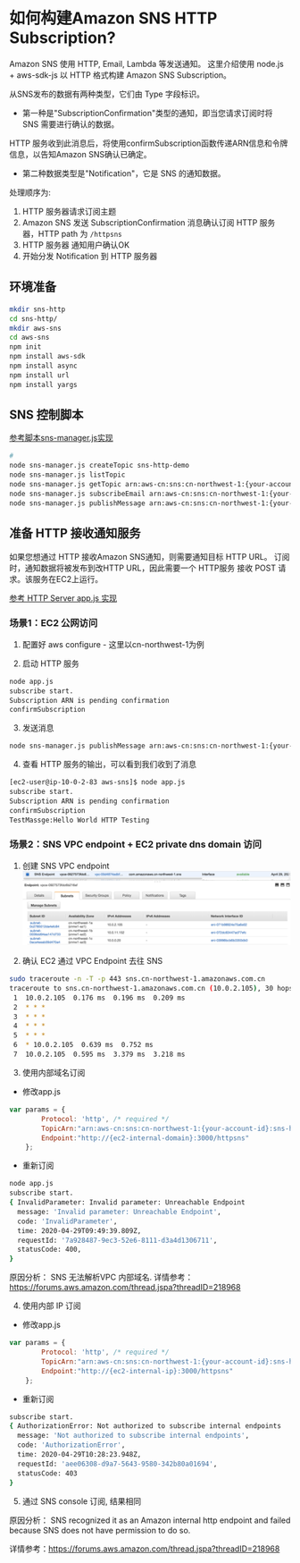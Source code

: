 # 如何构建Amazon SNS HTTP Subscription?

Amazon SNS 使用 HTTP, Email, Lambda 等发送通知。
这里介绍使用 node.js + aws-sdk-js 以 HTTP 格式构建 Amazon SNS Subscription。

从SNS发布的数据有两种类型，它们由 Type 字段标识。
- 第一种是"SubscriptionConfirmation"类型的通知，即当您请求订阅时将 SNS 需要进行确认的数据。

HTTP 服务收到此消息后，将使用confirmSubscription函数传递ARN信息和令牌信息，以告知Amazon SNS确认已确定。

- 第二种数据类型是"Notification"，它是 SNS 的通知数据。

处理顺序为:
1. HTTP 服务器请求订阅主题
2. Amazon SNS 发送 SubscriptionConfirmation 消息确认订阅 HTTP 服务器，HTTP path 为 `/httpsns`
3. HTTP 服务器 通知用户确认OK
4. 开始分发 Notification 到 HTTP 服务器

## 环境准备
```bash
mkdir sns-http
cd sns-http/
mkdir aws-sns 
cd aws-sns
npm init
npm install aws-sdk
npm install async
npm install url
npm install yargs
```

## SNS 控制脚本
[参考脚本sns-manager.js实现](script/sns-manager.js)

```bash
# 
node sns-manager.js createTopic sns-http-demo
node sns-manager.js listTopic
node sns-manager.js getTopic arn:aws-cn:sns:cn-northwest-1:{your-account-id}:NotifyMe
node sns-manager.js subscribeEmail arn:aws-cn:sns:cn-northwest-1:{your-account-id}:NotifyMe "your-id@example.com"
node sns-manager.js publishMessage arn:aws-cn:sns:cn-northwest-1:{your-account-id}:NotifyMe "Hello World Testing"
```

## 准备 HTTP 接收通知服务
如果您想通过 HTTP 接收Amazon SNS通知，则需要通知目标 HTTP URL。
订阅时，通知数据将被发布到改HTTP URL，因此需要一个 HTTP服务 接收 POST 请求。该服务在EC2上运行。

[参考 HTTP Server app.js 实现](script/app.js)

### 场景1：EC2 公网访问
1. 配置好 aws configure - 这里以cn-northwest-1为例

2. 启动 HTTP 服务
```bash
node app.js
subscribe start.
Subscription ARN is pending confirmation
confirmSubscription
```

3. 发送消息
```bash
node sns-manager.js publishMessage arn:aws-cn:sns:cn-northwest-1:{your-account-id}:sns-http-demo "Hello World HTTP Testing"
```

4. 查看 HTTP 服务的输出，可以看到我们收到了消息
```bash
[ec2-user@ip-10-0-2-83 aws-sns]$ node app.js
subscribe start.
Subscription ARN is pending confirmation
confirmSubscription
TestMassge:Hello World HTTP Testing
```

### 场景2：SNS VPC endpoint + EC2 private dns domain 访问
1. 创建 SNS VPC endpoint
![sns-vpc-endpoint](media/sns-vpc-endpoint.png)

2. 确认 EC2 通过 VPC Endpoint 去往 SNS 
```bash
sudo traceroute -n -T -p 443 sns.cn-northwest-1.amazonaws.com.cn
traceroute to sns.cn-northwest-1.amazonaws.com.cn (10.0.2.105), 30 hops max, 60 byte packets
 1  10.0.2.105  0.176 ms  0.196 ms  0.209 ms
 2  * * *
 3  * * *
 4  * * *
 5  * * *
 6  * 10.0.2.105  0.639 ms  0.752 ms
 7  10.0.2.105  0.595 ms  3.379 ms  3.218 ms
```
3. 使用内部域名订阅
- 修改app.js
```javascript
var params = {
        Protocol: 'http', /* required */
        TopicArn:"arn:aws-cn:sns:cn-northwest-1:{your-account-id}:sns-http-demo",
        Endpoint:"http://{ec2-internal-domain}:3000/httpsns"
    };
```

- 重新订阅
```bash
node app.js
subscribe start.
{ InvalidParameter: Invalid parameter: Unreachable Endpoint
  message: 'Invalid parameter: Unreachable Endpoint',
  code: 'InvalidParameter',
  time: 2020-04-29T09:49:39.809Z,
  requestId: '7a928487-9ec3-52e6-8111-d3a4d1306711',
  statusCode: 400,
}
```

原因分析：
SNS 无法解析VPC 内部域名.
详情参考：https://forums.aws.amazon.com/thread.jspa?threadID=218968

4. 使用内部 IP 订阅 
- 修改app.js
```javascript
var params = {
        Protocol: 'http', /* required */
        TopicArn:"arn:aws-cn:sns:cn-northwest-1:{your-account-id}:sns-http-demo",
        Endpoint:"http://{ec2-internal-ip}:3000/httpsns"
    };
```
- 重新订阅
```bash
subscribe start.
{ AuthorizationError: Not authorized to subscribe internal endpoints
  message: 'Not authorized to subscribe internal endpoints',
  code: 'AuthorizationError',
  time: 2020-04-29T10:28:23.948Z,
  requestId: 'aee06308-d9a7-5643-9580-342b80a01694',
  statusCode: 403
}
```
5. 通过 SNS console 订阅, 结果相同

原因分析：
SNS recognized it as an Amazon internal http endpoint and failed because SNS does not have permission to do so.

详情参考：https://forums.aws.amazon.com/thread.jspa?threadID=218968